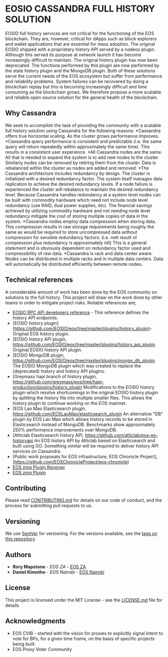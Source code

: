 # EOSIO CASSANDRA FULL HISTORY SOLUTION

EOSIO full history services are not critical for the functioning of the EOS blockchain. They are, however, critical for dApps such as block explorers and wallet applications that are essential for mass adoption. The original EOSIO shipped with a proprietary history API served by a nodeos plugin. Although this served its purpose at network launch it has become increasingly difficult to maintain. The original history plugin has now been deprecated. The functions performed by this plugin are now performed by the state history plugin and the MongoDB plugin. Both of these solutions serve the current needs of the EOS ecosystem but suffer from performance and reliability problems. System failures can be recovered by doing a blockchain replay but this is becoming increasingly difficult and time consuming as the blockchain grows.
We therefore propose a more scalable and reliable open source solution for the general health of the blockchain. 

## Why Cassandra 

We seek to accomplish the task of providing the community with a scalable full history solution using Cassandra for the following reasons:
*Cassandra offers true horizontal scaling. As the cluster grows performance improves.
*Cassandra query performance is consistent and predictable (i.e. the same query will return repeatedly within approximately the same time). This results in a consistent user experience.
*All Cassandra nodes are the same. All that is needed to expand the system is to add new nodes to the cluster. Similarly nodes can be removed by retiring them from the cluster. Data is rebalanced within the cluster as nodes are added and removed.
*The Cassandra architecture includes redundancy by design. The cluster is initialized with a desired redundancy factor. The system itself manages data replication to achieve the desired redundancy levels. If a node failure is experienced the cluster will rebalance to maintain the desired redundancy level.
Because Cassandra handles redundancy at a system level nodes can be built with commodity hardware which need not include node level redundancy (use RAID, dual power supplies, etc). The financial savings achieved by utilizing commodity hardware and not needing node level redundancy mitigate the cost of storing multiple copies of data in the system.
*Cassandra nodes employ data compression when storing data. This compression results in raw storage requirements being roughly the same as would be required to store uncompressed data without compression for sensible redundancy factors. (i.e. nett result of compression plus redundancy is approximately nill) This is a general statement and is obviously dependent on redundancy factor used and compressibility of raw data.
*Cassandra is rack and data center aware. Nodes can be distributed in multiple racks and in multiple data centers. Data will automatically be distributed efficiently between remote nodes.


## Technical references

A considerable amount of work has been done by the EOS community on solutions to the full history. This project will draw on the work done by other teams in order to mitigate project risks. Notable references are;
* [EOSIO RPC API developers reference](https://developers.eos.io/eosio-nodeos/reference) - This reference defines the history API endpoints.
* [EOSIO history plugin] (https://github.com/EOSIO/eos/tree/master/plugins/history_plugin)- Original EOS history plugin.
* [EOSIO history API plugin, https://github.com/EOSIO/eos/tree/master/plugins/history_api_plugin
Original EOSIO history API plugin.
* [EOSIO MongoDB plugin, https://github.com/EOSIO/eos/tree/master/plugins/mongo_db_plugin
The EOSIO MongoDB plugin which was created to replace the (deprecated) history and history API plugins.
* [Greymass hapi branch of history plugin, https://github.com/greymass/eos/tree/hapi-production/plugins/history_plugin
Modifications to the EOSIO history plugin which resolve shortcomings in the original EOSIO history plugin by splitting the history file into multiple smaller files. This allows the history plugin to continue working on the EOS mainnet.
* [EOS Lao Mao Elasticsearch plugin, https://github.com/EOSLaoMao/elasticsearch_plugin
An alternative “DB” plugin by EOS Lao Mao which allows history records to be stored in Elasticsearch instead of MongoDB. Benchmarks show approximately 250% performance improvements over MongoDB.
* [Atticlab Elasticsearch history API, https://github.com/atticlab/eos-es-historyapi
An EOS history API by Atticlab based on Elasticsearch and built using GO. Something similar will be required to deliver history API services on Cassandra.
* [Public work proposals for EOS infrastructure, EOS Chronicle Project], (https://github.com/EOSChronicleProject/eos-chronicle)
* [EOS zmq Plugin Receiver](https://github.com/cc32d9/eos_zmq_plugin_receiver)
* [EOS zmq Plugin](https://github.com/cc32d9/eos_zmq_plugin)


## Contributing

Please read [CONTRIBUTING.md](https://gist.github.com/dkimotho/2b955a274fbc483e71dcea6b39996ad8) for details on our code of conduct, and the process for submitting pull requests to us.

## Versioning

We use [SemVer](http://semver.org/) for versioning. For the versions available, see the [tags on this repository](https://github.com/your/project/tags). 

## Authors

* **Rory Mapstone** - *EOS ZA* - [EOS ZA](https://eosza.io/)
* **Daniel Kimotho** - *EOS Nairobi* - [EOS Nairobi](http://eosnairobi.io)



## License

This project is licensed under the MIT License - see the [LICENSE.md](LICENSE.md) file for details

## Acknowledgments

* EOS CVIB - started with the vision for proxies to explicitly signal intent to vote for BPs, for a given time frame, on the basis of specific projects being built.
* EOS Proxy Voter Community
